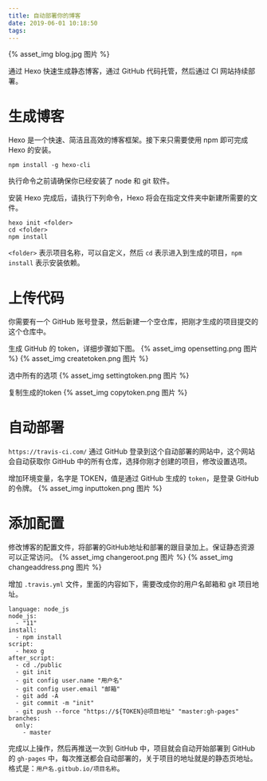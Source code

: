 ```yaml
---
title: 自动部署你的博客
date: 2019-06-01 10:18:50
tags:
---
```

{% asset_img blog.jpg 图片 %}

通过 Hexo 快速生成静态博客，通过 GitHub 代码托管，然后通过 CI 网站持续部署。

# 生成博客

Hexo 是一个快速、简洁且高效的博客框架。接下来只需要使用 npm 即可完成 Hexo 的安装。
```
npm install -g hexo-cli
```

执行命令之前请确保你已经安装了 node 和 git 软件。

安装 Hexo 完成后，请执行下列命令，Hexo 将会在指定文件夹中新建所需要的文件。

```
hexo init <folder>
cd <folder>
npm install
```

`<folder>` 表示项目名称，可以自定义，然后 `cd` 表示进入到生成的项目，`npm install` 表示安装依赖。

# 上传代码

你需要有一个 GitHub 账号登录，然后新建一个空仓库，把刚才生成的项目提交的这个仓库中。

生成 GitHub 的 token，详细步骤如下图。
{% asset_img opensetting.png 图片 %}
{% asset_img createtoken.png 图片 %}

选中所有的选项
{% asset_img settingtoken.png 图片 %}

复制生成的token
{% asset_img copytoken.png 图片 %}

# 自动部署

`https://travis-ci.com/` 通过 GitHub 登录到这个自动部署的网站中，这个网站会自动获取你 GitHub 中的所有仓库，选择你刚才创建的项目，修改设置选项。

增加环境变量，名字是 TOKEN，值是通过 GitHub 生成的 `token`，是登录 GitHub 的令牌。
{% asset_img inputtoken.png 图片 %}

# 添加配置

修改博客的配置文件，将部署的GitHub地址和部署的跟目录加上。保证静态资源可以正常访问。
{% asset_img changeroot.png 图片 %}
{% asset_img changeaddress.png 图片 %}

增加 `.travis.yml` 文件，里面的内容如下，需要改成你的用户名邮箱和 git 项目地址。
```
language: node_js
node_js:
  - "11"
install:
  - npm install
script:
  - hexo g
after_script:
  - cd ./public
  - git init
  - git config user.name "用户名"
  - git config user.email "邮箱"
  - git add -A
  - git commit -m "init"
  - git push --force "https://${TOKEN}@项目地址" "master:gh-pages"
branches:
  only:
    - master
```

完成以上操作，然后再推送一次到 GitHub 中，项目就会自动开始部署到 GitHub 的 `gh-pages` 中，每次推送都会自动部署的，关于项目的地址就是的静态页地址。格式是：`用户名.gitbub.io/项目名称`。
